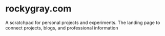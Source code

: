 # rockygray.com

A scratchpad for personal projects and experiments. The landing page to connect projects, blogs, and professional information
